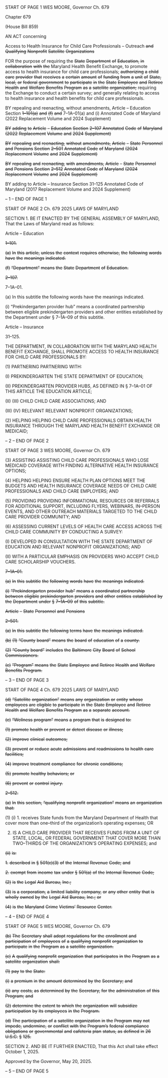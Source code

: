 START OF PAGE 1
WES MOORE, Governor Ch. 679

Chapter 679

(House Bill 859)

AN ACT concerning

Access to Health Insurance for Child Care Professionals – Outreach ~~and~~
~~Qualifying~~ ~~Nonprofit~~ ~~Satellite~~ ~~Organizations~~

FOR the purpose of requiring the ~~State~~ ~~Department~~ ~~of~~ ~~Education,~~ ~~in~~ ~~collaboration~~ ~~with~~ ~~the~~
Maryland Health Benefit Exchange, to promote access to health insurance for child
care professionals; ~~authorizing~~ ~~a~~ ~~child~~ ~~care~~ ~~provider~~ ~~that~~ ~~receives~~ ~~a~~ ~~certain~~ ~~amount~~
~~of~~ ~~funding~~ ~~from~~ ~~a~~ ~~unit~~ ~~of~~ ~~State,~~ ~~local,~~ ~~or~~ ~~federal~~ ~~government~~ ~~to~~ ~~participate~~ ~~in~~ ~~the~~
~~State~~ ~~Employee~~ ~~and~~ ~~Retiree~~ ~~Health~~ ~~and~~ ~~Welfare~~ ~~Benefits~~ ~~Program~~ ~~as~~ ~~a~~ ~~satellite~~
~~organization;~~ requiring the Exchange to conduct a certain survey; and generally
relating to access to health insurance and health benefits for child care professionals.

BY repealing and reenacting, without amendments,
Article – Education
Section ~~1–101(a)~~ ~~and~~ ~~(f)~~ ~~and~~ 7–1A–01(a) and (i)
Annotated Code of Maryland
(2022 Replacement Volume and 2024 Supplement)

~~BY~~ ~~adding~~ ~~to~~
~~Article~~ ~~–~~ ~~Education~~
~~Section~~ ~~2–107~~
~~Annotated~~ ~~Code~~ ~~of~~ ~~Maryland~~
~~(2022~~ ~~Replacement~~ ~~Volume~~ ~~and~~ ~~2024~~ ~~Supplement)~~

~~BY~~ ~~repealing~~ ~~and~~ ~~reenacting,~~ ~~without~~ ~~amendments,~~
~~Article~~ ~~–~~ ~~State~~ ~~Personnel~~ ~~and~~ ~~Pensions~~
~~Section~~ ~~2–501~~
~~Annotated~~ ~~Code~~ ~~of~~ ~~Maryland~~
~~(2024~~ ~~Replacement~~ ~~Volume~~ ~~and~~ ~~2024~~ ~~Supplement)~~

~~BY~~ ~~repealing~~ ~~and~~ ~~reenacting,~~ ~~with~~ ~~amendments,~~
~~Article~~ ~~–~~ ~~State~~ ~~Personnel~~ ~~and~~ ~~Pensions~~
~~Section~~ ~~2–512~~
~~Annotated~~ ~~Code~~ ~~of~~ ~~Maryland~~
~~(2024~~ ~~Replacement~~ ~~Volume~~ ~~and~~ ~~2024~~ ~~Supplement)~~

BY adding to
Article – Insurance
Section 31–125
Annotated Code of Maryland
(2017 Replacement Volume and 2024 Supplement)

– 1 –
END OF PAGE 1

START OF PAGE 2
Ch. 679 2025 LAWS OF MARYLAND

SECTION 1. BE IT ENACTED BY THE GENERAL ASSEMBLY OF MARYLAND,
That the Laws of Maryland read as follows:

Article – Education

~~1–101.~~

~~(a)~~ ~~In~~ ~~this~~ ~~article,~~ ~~unless~~ ~~the~~ ~~context~~ ~~requires~~ ~~otherwise,~~ ~~the~~ ~~following~~ ~~words~~ ~~have~~
~~the~~ ~~meanings~~ ~~indicated.~~

~~(f)~~ ~~“Department”~~ ~~means~~ ~~the~~ ~~State~~ ~~Department~~ ~~of~~ ~~Education.~~

~~2–107.~~

7–1A–01.

(a) In this subtitle the following words have the meanings indicated.

(i) “Prekindergarten provider hub” means a coordinated partnership between
eligible prekindergarten providers and other entities established by the Department under
§ 7–1A–09 of this subtitle.

Article – Insurance

31–125.

THE DEPARTMENT, IN COLLABORATION WITH THE MARYLAND HEALTH
BENEFIT EXCHANGE, SHALL PROMOTE ACCESS TO HEALTH INSURANCE FOR CHILD
CARE PROFESSIONALS BY:

(1) PARTNERING PARTNERING WITH:

(I) PREKINDERGARTEN THE STATE DEPARTMENT OF
EDUCATION;

(II) PREKINDERGARTEN PROVIDER HUBS, AS DEFINED IN §
7–1A–01 OF THIS ARTICLE THE EDUCATION ARTICLE;

(II) (III) CHILD CHILD CARE ASSOCIATIONS; AND

(III) (IV) RELEVANT RELEVANT NONPROFIT ORGANIZATIONS;

(2) HELPING HELPING CHILD CARE PROFESSIONALS OBTAIN HEALTH
INSURANCE THROUGH THE MARYLAND HEALTH BENEFIT EXCHANGE OR
MEDICAID;

– 2 –
END OF PAGE 2

START OF PAGE 3
WES MOORE, Governor Ch. 679

(3) ASSISTING ASSISTING CHILD CARE PROFESSIONALS WHO LOSE
MEDICAID COVERAGE WITH FINDING ALTERNATIVE HEALTH INSURANCE OPTIONS;

(4) HELPING HELPING ENSURE HEALTH PLAN OPTIONS MEET THE
BUDGETS AND HEALTH INSURANCE COVERAGE NEEDS OF CHILD CARE
PROFESSIONALS AND CHILD CARE EMPLOYERS; AND

(5) PROVIDING PROVIDING INFORMATIONAL RESOURCES OR
REFERRALS FOR ADDITIONAL SUPPORT, INCLUDING FLYERS, WEBINARS,
IN–PERSON EVENTS, AND OTHER OUTREACH MATERIALS TARGETED TO THE CHILD
CARE PROVIDER COMMUNITY; AND

(6) ASSESSING CURRENT LEVELS OF HEALTH CARE ACCESS ACROSS
THE CHILD CARE COMMUNITY BY CONDUCTING A SURVEY:

(I) DEVELOPED IN CONSULTATION WITH THE STATE
DEPARTMENT OF EDUCATION AND RELEVANT NONPROFIT ORGANIZATIONS; AND

(II) WITH A PARTICULAR EMPHASIS ON PROVIDERS WHO
ACCEPT CHILD CARE SCHOLARSHIP VOUCHERS.

~~7–1A–01.~~

~~(a)~~ ~~In~~ ~~this~~ ~~subtitle~~ ~~the~~ ~~following~~ ~~words~~ ~~have~~ ~~the~~ ~~meanings~~ ~~indicated.~~

~~(i)~~ ~~“Prekindergarten~~ ~~provider~~ ~~hub”~~ ~~means~~ ~~a~~ ~~coordinated~~ ~~partnership~~ ~~between~~
~~eligible~~ ~~prekindergarten~~ ~~providers~~ ~~and~~ ~~other~~ ~~entities~~ ~~established~~ ~~by~~ ~~the~~ ~~Department~~ ~~under~~
~~§~~ ~~7–1A–09~~ ~~of~~ ~~this~~ ~~subtitle.~~

~~Article~~ ~~–~~ ~~State~~ ~~Personnel~~ ~~and~~ ~~Pensions~~

~~2–501.~~

~~(a)~~ ~~In~~ ~~this~~ ~~subtitle~~ ~~the~~ ~~following~~ ~~terms~~ ~~have~~ ~~the~~ ~~meanings~~ ~~indicated.~~

~~(b)~~ ~~(1)~~ ~~“County~~ ~~board”~~ ~~means~~ ~~the~~ ~~board~~ ~~of~~ ~~education~~ ~~of~~ ~~a~~ ~~county.~~

~~(2)~~ ~~“County~~ ~~board”~~ ~~includes~~ ~~the~~ ~~Baltimore~~ ~~City~~ ~~Board~~ ~~of~~ ~~School~~
~~Commissioners.~~

~~(c)~~ ~~“Program”~~ ~~means~~ ~~the~~ ~~State~~ ~~Employee~~ ~~and~~ ~~Retiree~~ ~~Health~~ ~~and~~ ~~Welfare~~
~~Benefits~~ ~~Program.~~

– 3 –
END OF PAGE 3

START OF PAGE 4
Ch. 679 2025 LAWS OF MARYLAND

~~(d)~~ ~~“Satellite~~ ~~organization”~~ ~~means~~ ~~any~~ ~~organization~~ ~~or~~ ~~entity~~ ~~whose~~ ~~employees~~
~~are~~ ~~eligible~~ ~~to~~ ~~participate~~ ~~in~~ ~~the~~ ~~State~~ ~~Employee~~ ~~and~~ ~~Retiree~~ ~~Health~~ ~~and~~ ~~Welfare~~ ~~Benefits~~
~~Program~~ ~~as~~ ~~a~~ ~~separate~~ ~~account.~~

~~(e)~~ ~~“Wellness~~ ~~program”~~ ~~means~~ ~~a~~ ~~program~~ ~~that~~ ~~is~~ ~~designed~~ ~~to:~~

~~(1)~~ ~~promote~~ ~~health~~ ~~or~~ ~~prevent~~ ~~or~~ ~~detect~~ ~~disease~~ ~~or~~ ~~illness;~~

~~(2)~~ ~~improve~~ ~~clinical~~ ~~outcomes;~~

~~(3)~~ ~~prevent~~ ~~or~~ ~~reduce~~ ~~acute~~ ~~admissions~~ ~~and~~ ~~readmissions~~ ~~to~~ ~~health~~ ~~care~~
~~facilities;~~

~~(4)~~ ~~improve~~ ~~treatment~~ ~~compliance~~ ~~for~~ ~~chronic~~ ~~conditions;~~

~~(5)~~ ~~promote~~ ~~healthy~~ ~~behaviors;~~ ~~or~~

~~(6)~~ ~~prevent~~ ~~or~~ ~~control~~ ~~injury.~~

~~2–512.~~

~~(a)~~ ~~In~~ ~~this~~ ~~section,~~ ~~“qualifying~~ ~~nonprofit~~ ~~organization”~~ ~~means~~ ~~an~~ ~~organization~~
~~that:~~

(1) (i) 1. receives State funds from the Maryland Department of
Health that cover more than one–third of the organization’s operating expenses; OR

2. IS A CHILD CARE PROVIDER THAT RECEIVES FUNDS
FROM A UNIT OF STATE, LOCAL, OR FEDERAL GOVERNMENT THAT COVER MORE
THAN TWO–THIRDS OF THE ORGANIZATION’S OPERATING EXPENSES; and

~~(ii)~~ ~~is:~~

~~1.~~ ~~described~~ ~~in~~ ~~§~~ ~~501(c)(3)~~ ~~of~~ ~~the~~ ~~Internal~~ ~~Revenue~~ ~~Code;~~ ~~and~~

~~2.~~ ~~exempt~~ ~~from~~ ~~income~~ ~~tax~~ ~~under~~ ~~§~~ ~~501(a)~~ ~~of~~ ~~the~~ ~~Internal~~
~~Revenue~~ ~~Code;~~

~~(2)~~ ~~is~~ ~~the~~ ~~Legal~~ ~~Aid~~ ~~Bureau,~~ ~~Inc.;~~

~~(3)~~ ~~is~~ ~~a~~ ~~corporation,~~ ~~a~~ ~~limited~~ ~~liability~~ ~~company,~~ ~~or~~ ~~any~~ ~~other~~ ~~entity~~ ~~that~~ ~~is~~
~~wholly~~ ~~owned~~ ~~by~~ ~~the~~ ~~Legal~~ ~~Aid~~ ~~Bureau,~~ ~~Inc.;~~ ~~or~~

~~(4)~~ ~~is~~ ~~the~~ ~~Maryland~~ ~~Crime~~ ~~Victims’~~ ~~Resource~~ ~~Center.~~

– 4 –
END OF PAGE 4

START OF PAGE 5
WES MOORE, Governor Ch. 679

~~(b)~~ ~~The~~ ~~Secretary~~ ~~shall~~ ~~adopt~~ ~~regulations~~ ~~for~~ ~~the~~ ~~enrollment~~ ~~and~~ ~~participation~~ ~~of~~
~~employees~~ ~~of~~ ~~a~~ ~~qualifying~~ ~~nonprofit~~ ~~organization~~ ~~to~~ ~~participate~~ ~~in~~ ~~the~~ ~~Program~~ ~~as~~ ~~a~~ ~~satellite~~
~~organization.~~

~~(c)~~ ~~A~~ ~~qualifying~~ ~~nonprofit~~ ~~organization~~ ~~that~~ ~~participates~~ ~~in~~ ~~the~~ ~~Program~~ ~~as~~ ~~a~~
~~satellite~~ ~~organization~~ ~~shall:~~

~~(1)~~ ~~pay~~ ~~to~~ ~~the~~ ~~State:~~

~~(i)~~ ~~a~~ ~~premium~~ ~~in~~ ~~the~~ ~~amount~~ ~~determined~~ ~~by~~ ~~the~~ ~~Secretary;~~ ~~and~~

~~(ii)~~ ~~any~~ ~~costs,~~ ~~as~~ ~~determined~~ ~~by~~ ~~the~~ ~~Secretary,~~ ~~for~~ ~~the~~ ~~administration~~
~~of~~ ~~this~~ ~~Program;~~ ~~and~~

~~(2)~~ ~~determine~~ ~~the~~ ~~extent~~ ~~to~~ ~~which~~ ~~the~~ ~~organization~~ ~~will~~ ~~subsidize~~
~~participation~~ ~~by~~ ~~its~~ ~~employees~~ ~~in~~ ~~the~~ ~~Program.~~

~~(d)~~ ~~The~~ ~~participation~~ ~~of~~ ~~a~~ ~~satellite~~ ~~organization~~ ~~in~~ ~~the~~ ~~Program~~ ~~may~~ ~~not~~ ~~impede,~~
~~undermine,~~ ~~or~~ ~~conflict~~ ~~with~~ ~~the~~ ~~Program’s~~ ~~federal~~ ~~compliance~~ ~~obligations~~ ~~or~~ ~~governmental~~
~~and~~ ~~cafeteria~~ ~~plan~~ ~~status,~~ ~~as~~ ~~defined~~ ~~in~~ ~~26~~ ~~U.S.C.~~ ~~§~~ ~~125.~~

SECTION 2. AND BE IT FURTHER ENACTED, That this Act shall take effect
October 1, 2025.

Approved by the Governor, May 20, 2025.

– 5 –
END OF PAGE 5